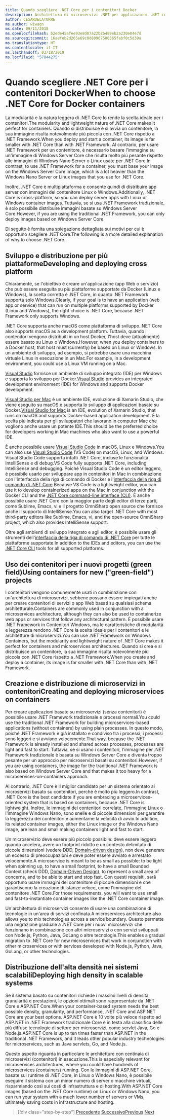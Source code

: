 ```yaml
---
title: Quando scegliere .NET Core per i contenitori Docker
description: Architettura di microservizi .NET per applicazioni .NET in contenitori | Quando scegliere .NET Core per i contenitori Docker
author: CESARDELATORRE
ms.author: wiwagn
ms.date: 09/11/2018
ms.openlocfilehash: b2ede45afee93e8d87a22b2b489eb2a230e04e7d
ms.sourcegitcommit: 16aefeb2d265e69c0d80967580365fabf0c5d39a
ms.translationtype: HT
ms.contentlocale: it-IT
ms.lasthandoff: 03/18/2019
ms.locfileid: "57844275"
---
```

# <a name="when-to-choose-net-core-for-docker-containers"></a><span data-ttu-id="6d2bb-103">Quando scegliere .NET Core per i contenitori Docker</span><span class="sxs-lookup"><span data-stu-id="6d2bb-103">When to choose .NET Core for Docker containers</span></span>

<span data-ttu-id="6d2bb-104">La modularità e la natura leggera di .NET Core lo rende la scelta ideale per i contenitori.</span><span class="sxs-lookup"><span data-stu-id="6d2bb-104">The modularity and lightweight nature of .NET Core makes it perfect for containers.</span></span> <span data-ttu-id="6d2bb-105">Quando si distribuisce e si avvia un contenitore, la sua immagine risulta notevolmente più piccola con .NET Core rispetto a .NET Framework.</span><span class="sxs-lookup"><span data-stu-id="6d2bb-105">When you deploy and start a container, its image is far smaller with .NET Core than with .NET Framework.</span></span> <span data-ttu-id="6d2bb-106">Al contrario, per usare .NET Framework per un contenitore, è necessario basare l'immagine su un'immagine di Windows Server Core che risulta molto più pesante rispetto alle immagini di Windows Nano Server o Linux usate per .NET Core.</span><span class="sxs-lookup"><span data-stu-id="6d2bb-106">In contrast, to use .NET Framework for a container, you must base your image on the Windows Server Core image, which is a lot heavier than the Windows Nano Server or Linux images that you use for .NET Core.</span></span>

<span data-ttu-id="6d2bb-107">Inoltre, .NET Core è multipiattaforma e consente quindi di distribuire app server con immagini del contenitore Linux o Windows.</span><span class="sxs-lookup"><span data-stu-id="6d2bb-107">Additionally, .NET Core is cross-platform, so you can deploy server apps with Linux or Windows container images.</span></span> <span data-ttu-id="6d2bb-108">Tuttavia, se si usa .NET Framework tradizionale, è solo possibile distribuire immagini basate su Windows Server Core.</span><span class="sxs-lookup"><span data-stu-id="6d2bb-108">However, if you are using the traditional .NET Framework, you can only deploy images based on Windows Server Core.</span></span>

<span data-ttu-id="6d2bb-109">Di seguito è fornita una spiegazione dettagliata sui motivi per cui è opportuno scegliere .NET Core.</span><span class="sxs-lookup"><span data-stu-id="6d2bb-109">The following is a more detailed explanation of why to choose .NET Core.</span></span>

## <a name="developing-and-deploying-cross-platform"></a><span data-ttu-id="6d2bb-110">Sviluppo e distribuzione per più piattaforme</span><span class="sxs-lookup"><span data-stu-id="6d2bb-110">Developing and deploying cross platform</span></span>

<span data-ttu-id="6d2bb-111">Chiaramente, se l'obiettivo è creare un'applicazione (app Web o servizio) che può essere eseguita su più piattaforme supportate da Docker (Linux e Windows), la scelta corretta è .NET Core, in quanto .NET Framework supporta solo Windows.</span><span class="sxs-lookup"><span data-stu-id="6d2bb-111">Clearly, if your goal is to have an application (web app or service) that can run on multiple platforms supported by Docker (Linux and Windows), the right choice is .NET Core, because .NET Framework only supports Windows.</span></span>

<span data-ttu-id="6d2bb-112">.NET Core supporta anche macOS come piattaforma di sviluppo.</span><span class="sxs-lookup"><span data-stu-id="6d2bb-112">.NET Core also supports macOS as a development platform.</span></span> <span data-ttu-id="6d2bb-113">Tuttavia, quando i contenitori vengono distribuiti in un host Docker, l'host deve (attualmente) essere basato su Linux o Windows.</span><span class="sxs-lookup"><span data-stu-id="6d2bb-113">However, when you deploy containers to a Docker host, that host must (currently) be based on Linux or Windows.</span></span> <span data-ttu-id="6d2bb-114">In un ambiente di sviluppo, ad esempio, si potrebbe usare una macchina virtuale Linux in esecuzione in un Mac.</span><span class="sxs-lookup"><span data-stu-id="6d2bb-114">For example, in a development environment, you could use a Linux VM running on a Mac.</span></span>

<span data-ttu-id="6d2bb-115">[Visual Studio](https://www.visualstudio.com/vs/) fornisce un ambiente di sviluppo integrato (IDE) per Windows e supporta lo sviluppo per Docker.</span><span class="sxs-lookup"><span data-stu-id="6d2bb-115">[Visual Studio](https://www.visualstudio.com/vs/) provides an integrated development environment (IDE) for Windows and supports Docker development.</span></span>

<span data-ttu-id="6d2bb-116">[Visual Studio per Mac](https://www.visualstudio.com/vs/visual-studio-mac/) è un ambiente IDE, evoluzione di Xamarin Studio, che viene eseguito su macOS e supporta lo sviluppo di applicazioni basate su Docker.</span><span class="sxs-lookup"><span data-stu-id="6d2bb-116">[Visual Studio for Mac](https://www.visualstudio.com/vs/visual-studio-mac/) is an IDE, evolution of Xamarin Studio, that runs on macOS and supports Docker-based application development.</span></span> <span data-ttu-id="6d2bb-117">È la scelta più indicata per gli sviluppatori che lavorano in computer Mac che vogliono anche usare un potente IDE.</span><span class="sxs-lookup"><span data-stu-id="6d2bb-117">This should be the preferred choice for developers working in Mac machines who also want to use a powerful IDE.</span></span>

<span data-ttu-id="6d2bb-118">È anche possibile usare [Visual Studio Code](https://code.visualstudio.com/) in macOS, Linux e Windows.</span><span class="sxs-lookup"><span data-stu-id="6d2bb-118">You can also use [Visual Studio Code](https://code.visualstudio.com/) (VS Code) on macOS, Linux, and Windows.</span></span> <span data-ttu-id="6d2bb-119">Visual Studio Code supporta infatti .NET Core, incluse le funzionalità IntelliSense e di debug.</span><span class="sxs-lookup"><span data-stu-id="6d2bb-119">VS Code fully supports .NET Core, including IntelliSense and debugging.</span></span> <span data-ttu-id="6d2bb-120">Poiché Visual Studio Code è un editor leggero, è possibile usarlo per sviluppare app in contenitori in Mac in combinazione con l'interfaccia della riga di comando di Docker e l'[interfaccia della riga di comando di .NET Core](../../../core/tools/index.md).</span><span class="sxs-lookup"><span data-stu-id="6d2bb-120">Because VS Code is a lightweight editor, you can use it to develop containerized apps on the Mac in conjunction with the Docker CLI and the [.NET Core command-line interface (CLI)](../../../core/tools/index.md).</span></span> <span data-ttu-id="6d2bb-121">È anche possibile usare .NET Core con la maggior parte degli editor di terze parti, come Sublime, Emacs, vi e il progetto OmniSharp open source che fornisce anche il supporto di IntelliSense.</span><span class="sxs-lookup"><span data-stu-id="6d2bb-121">You can also target .NET Core with most third-party editors like Sublime, Emacs, vi, and the open-source OmniSharp project, which also provides IntelliSense support.</span></span>

<span data-ttu-id="6d2bb-122">Oltre agli ambienti di sviluppo integrato e agli editor, è possibile usare gli strumenti dell'[interfaccia della riga di comando di .NET Core](../../../core/tools/index.md) per tutte le piattaforme supportate.</span><span class="sxs-lookup"><span data-stu-id="6d2bb-122">In addition to the IDEs and editors, you can use the [.NET Core CLI](../../../core/tools/index.md) tools for all supported platforms.</span></span>

## <a name="using-containers-for-new-green-field-projects"></a><span data-ttu-id="6d2bb-123">Uso dei contenitori per i nuovi progetti (green field)</span><span class="sxs-lookup"><span data-stu-id="6d2bb-123">Using containers for new ("green-field") projects</span></span>

<span data-ttu-id="6d2bb-124">I contenitori vengono comunemente usati in combinazione con un'architettura di microservizi, sebbene possano essere impiegati anche per creare contenitori di servizi o app Web basati su qualsiasi schema architetturale.</span><span class="sxs-lookup"><span data-stu-id="6d2bb-124">Containers are commonly used in conjunction with a microservices architecture, although they can also be used to containerize web apps or services that follow any architectural pattern.</span></span> <span data-ttu-id="6d2bb-125">È possibile usare .NET Framework in Contenitori Windows, ma le caratteristiche di modularità e leggerezza rendono .NET Core la scelta ideale per i contenitori e le architetture di microservizi.</span><span class="sxs-lookup"><span data-stu-id="6d2bb-125">You can use .NET Framework on Windows Containers, but the modularity and lightweight nature of .NET Core makes it perfect for containers and microservices architectures.</span></span> <span data-ttu-id="6d2bb-126">Quando si crea e si distribuisce un contenitore, la sua immagine risulta notevolmente più piccola con .NET Core rispetto a .NET Framework.</span><span class="sxs-lookup"><span data-stu-id="6d2bb-126">When you create and deploy a container, its image is far smaller with .NET Core than with .NET Framework.</span></span>

## <a name="creating-and-deploying-microservices-on-containers"></a><span data-ttu-id="6d2bb-127">Creazione e distribuzione di microservizi in contenitori</span><span class="sxs-lookup"><span data-stu-id="6d2bb-127">Creating and deploying microservices on containers</span></span>

<span data-ttu-id="6d2bb-128">Per creare applicazioni basate su microservizi (senza contenitori) è possibile usare .NET Framework tradizionale e processi normali.</span><span class="sxs-lookup"><span data-stu-id="6d2bb-128">You could use the traditional .NET Framework for building microservices-based applications (without containers) by using plain processes.</span></span> <span data-ttu-id="6d2bb-129">In questo modo, poiché .NET Framework è già installato e condiviso tra i processi, i processi sono leggeri e si avviano velocemente.</span><span class="sxs-lookup"><span data-stu-id="6d2bb-129">That way, because the .NET Framework is already installed and shared across processes, processes are light and fast to start.</span></span> <span data-ttu-id="6d2bb-130">Tuttavia, se si usano i contenitori, l'immagine per .NET Framework tradizionale è basata su Windows Server Core e diventa troppo pesante per un approccio per microservizi basati su contenitori.</span><span class="sxs-lookup"><span data-stu-id="6d2bb-130">However, if you are using containers, the image for the traditional .NET Framework is also based on Windows Server Core and that makes it too heavy for a microservices-on-containers approach.</span></span>

<span data-ttu-id="6d2bb-131">Al contrario, .NET Core è il miglior candidato per un sistema orientato ai microservizi basato su contenitori, perché è molto più leggero.</span><span class="sxs-lookup"><span data-stu-id="6d2bb-131">In contrast, .NET Core is the best candidate if you are embracing a microservices-oriented system that is based on containers, because .NET Core is lightweight.</span></span> <span data-ttu-id="6d2bb-132">Inoltre, le immagini dei contenitori correlate, l'immagine Linux o l'immagine Windows Nano, sono snelle e di piccole dimensioni per garantire la leggerezza dei contenitori e aumentarne la velocità di avvio.</span><span class="sxs-lookup"><span data-stu-id="6d2bb-132">In addition, its related container images, either the Linux image or the Windows Nano image, are lean and small making containers light and fast to start.</span></span>

<span data-ttu-id="6d2bb-133">Un microservizio deve essere più piccolo possibile: deve essere leggero quando accelera, avere un footprint ridotto e un contesto delimitato di piccole dimensioni (vedere DDD, [Domain-driven design](https://en.wikipedia.org/wiki/Domain-driven_design)), non deve generare un eccesso di preoccupazioni e deve poter essere avviato e arrestato velocemente.</span><span class="sxs-lookup"><span data-stu-id="6d2bb-133">A microservice is meant to be as small as possible: to be light when spinning up, to have a small footprint, to have a small Bounded Context (check DDD, [Domain-Driven Design](https://en.wikipedia.org/wiki/Domain-driven_design)), to represent a small area of concerns, and to be able to start and stop fast.</span></span> <span data-ttu-id="6d2bb-134">Con questi requisiti, sarà opportuno usare immagini del contenitore di piccole dimensioni e che garantiscono la creazione di istanze veloce, come l'immagine del contenitore .NET Core.</span><span class="sxs-lookup"><span data-stu-id="6d2bb-134">For those requirements, you will want to use small and fast-to-instantiate container images like the .NET Core container image.</span></span>

<span data-ttu-id="6d2bb-135">Un'architettura di microservizi consente di usare una combinazione di tecnologie in un'area di servizi confinata.</span><span class="sxs-lookup"><span data-stu-id="6d2bb-135">A microservices architecture also allows you to mix technologies across a service boundary.</span></span> <span data-ttu-id="6d2bb-136">Questo permette una migrazione graduale a .NET Core per i nuovi microservizi che funzionano in combinazione con altri microservizi o con servizi sviluppati con Node.js, Python, Java, GoLang o altre tecnologie.</span><span class="sxs-lookup"><span data-stu-id="6d2bb-136">This enables a gradual migration to .NET Core for new microservices that work in conjunction with other microservices or with services developed with Node.js, Python, Java, GoLang, or other technologies.</span></span>

## <a name="deploying-high-density-in-scalable-systems"></a><span data-ttu-id="6d2bb-137">Distribuzione dell'alta densità nei sistemi scalabili</span><span class="sxs-lookup"><span data-stu-id="6d2bb-137">Deploying high density in scalable systems</span></span>

<span data-ttu-id="6d2bb-138">Se il sistema basato su contenitori richiede i massimi livelli di densità, granularità e prestazioni, le opzioni ottimali sono rappresentate da .NET Core e ASP.NET Core.</span><span class="sxs-lookup"><span data-stu-id="6d2bb-138">When your container-based system needs the best possible density, granularity, and performance, .NET Core and ASP.NET Core are your best options.</span></span> <span data-ttu-id="6d2bb-139">ASP.NET Core è 10 volte più veloce rispetto ad ASP.NET in .NET Framework tradizionale Core è in testa alla classifica delle più diffuse tecnologie di settore per microservizi, come servlet Java, Go e Node.js.</span><span class="sxs-lookup"><span data-stu-id="6d2bb-139">ASP.NET Core is up to ten times faster than ASP.NET in the traditional .NET Framework, and it leads other popular industry technologies for microservices, such as Java servlets, Go, and Node.js.</span></span>

<span data-ttu-id="6d2bb-140">Questo aspetto riguarda in particolare le architetture con centinaia di microservizi (contenitori) in esecuzione.</span><span class="sxs-lookup"><span data-stu-id="6d2bb-140">This is especially relevant for microservices architectures, where you could have hundreds of microservices (containers) running.</span></span> <span data-ttu-id="6d2bb-141">Con le immagini di ASP.NET Core, basate sul runtime di .NET Core, in Linux o Windows Nano, è possibile eseguire il sistema con un minor numero di server o macchine virtuali, risparmiando così sui costi di infrastruttura e di hosting.</span><span class="sxs-lookup"><span data-stu-id="6d2bb-141">With ASP.NET Core images (based on the .NET Core runtime) on Linux or Windows Nano, you can run your system with a much lower number of servers or VMs, ultimately saving costs in infrastructure and hosting.</span></span>

>[!div class="step-by-step"]
><span data-ttu-id="6d2bb-142">[Precedente](general-guidance.md)
>[Successivo](net-framework-container-scenarios.md)</span><span class="sxs-lookup"><span data-stu-id="6d2bb-142">[Previous](general-guidance.md)
[Next](net-framework-container-scenarios.md)</span></span>